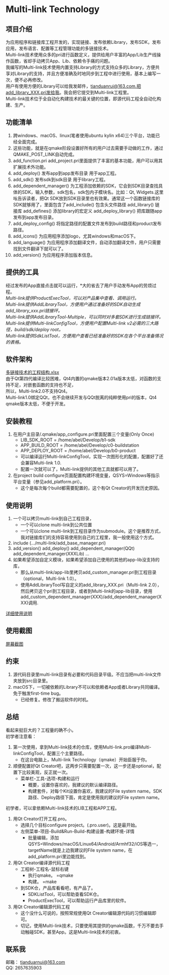 # Multi-link Technology

## 项目介绍  

为应用程序和链接库工程开发的，实现链接、发布依赖Library，发布SDK，发布应用，发布语言、配置等工程管理功能的多链接技术。  
Multi-link技术使用众多的pri进行函数定义，提供给用户丰富的App/Lib生产线操作函数，省却手动拷贝App、Lib、依赖令手痛的问题。  
我编写的Multi-link技术使用内置支持Library的方式支持众多的Library，方便共享对Library的支持，并且方便准确及时地同步到工程中进行使用，基本上编写一次，便不必再修改。  
用户有使用方便的Library可以给我发邮件，tianduanrui@163.com.把add_library_XXX.pri发给我。我会把它提交到Multi-link工程里。  
Multi-link技术位于全自动化构建技术的最关键的位置，即源代码工程全自动化构建、生产。

## 功能清单  

1. 跨windows、macOS、linux(笔者使用ubuntu kylin x64)三个平台，功能已经全面完成。
2. 这些功能，就是在qmake阶段设置好所有的用户过去需要手动做的工作，通过QMAKE_POST_LINK自动完成。
3. add_function.pri add_project.pri里面提供了丰富的基本功能，用户可以用其扩展技术外功能。
4. add_deploy() 发布app到app发布目录 用于app工程。
5. add_sdk() 发布sdk到sdk目录 用于library工程。
6. add_dependent_manager() 为工程添加依赖的SDK，它会到SDK目录查找具体的SDK，输入参数，sdk包名，sdk包内子模块名。比如：Qt, Widgets.这里吆告诉读者，把Qt SDK放到SDK目录里也有效果。通常这一个函数链接库的SDK就够用了，里面包含了add_include() 包含头文件路径 add_library() 链接库 add_defines() 添加library的宏定义 add_deploy_library() 把库跟随app发布到app发布目录。
7. add_deploy_config() 将指定路径的配置文件发布到build路径和product发布路径。
8. add_icons() 为应用程序添加logo，尤其windows和macOS下。
9. add_language() 为应用程序添加翻译文件，自动添加翻译文件，用户只需要找到文件翻译下就可以了。
1. add_version() 为应用程序添加版本信息。

## 提供的工具  

经过发布的App直接点击就可以运行，*大的省去了用户手动发布App的劳烦过程。  
*Multi-link提供ProductExecTool，可以对产品集中查看、调用运行。*  
*Multi-link提供AddLibraryTool，方便用户通过准备好的SDK自动生成add_library_xxx.pri链接环。*    
*Multi-link提供AddLibraryTool-Multiple，可以同时对多套SDK进行生成链接环。*  
*Multi-link提供Multi-linkConfigTool，方便用户配置Multi-link v2必需的三大路径，build/sdk/deploy root。*  
*Multi-link提供SdkListTool，方便用户查看已经准备好的SDK在各个平台准备情况的表格。*  

## 软件架构  

[多链接技术的工程结构.xlsx](Multi-linkFunctionList.xlsx)  
由于Qt第四代编译比较困难，Qt4内置的qmake版本2.01a版本太低，对函数的支持不足，对嵌套函数的支持也不足，  
所以，Multi-link2.0不支持Qt4。  
Multi-link1.0绑定QQt，也不会继续开发与QQt脱离的纯粹使用pri的版本，Qt4 qmake版本太低，不便于开发。      

## 安装教程

1. 在用户主目录/.qmake/app_configure.pri里面配置三个变量(Only Once)  
    - LIB_SDK_ROOT = /home/abel/Develop/b1-sdk
    - APP_BUILD_ROOT = /home/abel/Develop/c0-buildstation
    - APP_DEPLOY_ROOT = /home/abel/Develop/b0-product
    - 可以编译运行Multi-linkConfigTool，实现一次图形化的配置，配置好了还会兼容Multi-link 1.0.
    - 配置一次就可以了，Multi-link提供的其他工具就都可以用了。  
2. 在project build configure页面配置构建环境变量，QSYS=Windows等指示平台变量（参见add_platform.pri）。
    - 这个是每次每个build都需要配置的，这个有Qt Creator的开发历史原因。  

## 使用说明

1. 一个可以拷贝multi-link到自己工程目录，
    - 一个可以clone multi-link到公共位置
    - 一个可以clone multi-link到工程目录作为submodule。这个是推荐方式，我对链接库们的支持容易使用到自己的工程里，我一般使用这个方式。
2. include (.../multi-link/add_base_manager.pri)  
4. add_version() add_deploy() add_dependent_manager(QQt) add_dependent_manager(XXXLib) ...
5. 如果希望添加自定义模块，如果希望添加自己使用的其他的app-lib没支持的库，
    - 那么从multi-link/app-lib里拷贝add_custom_manager.pri到工程目录（optional，Multi-link 1.0）。   
    - 使用AddLibraryTool写自定义的add_library_XXX.pri（Multi-link 2.0），然后拷贝这个pri到工程目录，或者到Multi-link的app-lib目录，使用add_custom_dependent_manager(XXX)/add_dependent_manager(XXX)调用.   

[详细使用说明](usage.md)  


## 使用截图   

[屏幕截图](screenshot.md)  


## 约束  

1. 源代码目录里multi-link目录有必要和代码目录平级。不应当把multi-link文件夹放到src目录里。  
2. macOS下，一切被依赖的Library不可以和依赖者App或者Library共同编译。免于触发first-time bug。 
    - 已经修复。修改了搬运软件的时机。   
    
## 总结  
看起来挺巨大的？工程量的确不小。  
初学者注意看：  
1. 第一次使用，拿到Multi-link技术的仓库，使用Multi-link.pro编译Multi-linkConfigTool，配置三个主要路径。
    - 在这台电脑上，Multi-link Technology（qmake）开始臣服于你。  
2. 顺便配置好Qt Creator吧，这两步只需要配置一次，这一步还是optional，配置下比较美观，反正就一次。  
    - 菜单栏-工具-选项-构建和运行
        - 概要，设置你喜欢的，我建议的默认编译路径。
        - 构建套件，对每个Kit设置你喜欢，我建议的File system name。SDK路径、Deploy路径下面，肯定是使用我的建议的File system name。  
        
初学者，可以拿依赖Multi-link技术的LIB工程和APP工程。  
1. 用Qt Creator打开工程.pro。
    - 选择几个目标configure project。(.pro.user)。这是最开始。
    - 左侧菜单-项目-Build&Run-Build-构建设置-构建环境-详情  
        - 批量编辑，添加QSYS=Windows/macOS/Linux64/Android/Armhf32/iOS等选一，targetName就是上边我建议的File system name，在add_platform.pri里边能找到。  
2. 用Qt Creator编译源代码工程
    - 工程树-工程名-鼠标右键
        - 执行qmake。 =qmake
        - 构建。 =make
    - 到SDK仓，产品库看看吧，有产品了。
        - SDKListTool，可以帮助查看SDK仓。
        - ProductExecTool，可以帮助运行产品库里的软件。
3. 用Qt Creator编辑源代码工程  
    - 这个没什么可说的，按照常规使用Qt Creator编辑源代码的习惯编辑即可。  
    - 切记，使用Multi-link技术，只要使用其提供的qmake函数，千万不要去手动触碰SDK，甚至App。这是Multi-link技术的初衷。  


## 联系我  
邮箱： tianduarnui@163.com  
QQ: 2657635903  
